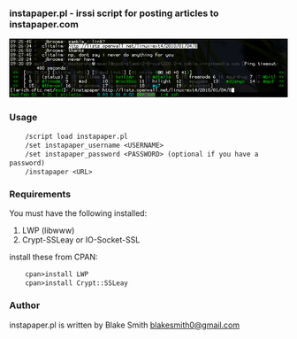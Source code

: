 ### instapaper.pl - irssi script for posting articles to instapaper.com

![instapaper_screenshot][instapaper_screenshot]

### Usage

		/script load instapaper.pl
		/set instapaper_username <USERNAME>
		/set instapaper_password <PASSWORD> (optional if you have a password)
		/instapaper <URL>

### Requirements

You must have the following installed:

1. LWP (libwww)
2. Crypt-SSLeay or IO-Socket-SSL

install these from CPAN:

		cpan>install LWP
		cpan>install Crypt::SSLeay

### Author

instapaper.pl is written by Blake Smith <blakesmith0@gmail.com>

[instapaper_screenshot]: http://github.com/blakesmith/instapaper.pl/raw/master/media/instapaper.png "instapaper.pl screenshot"
